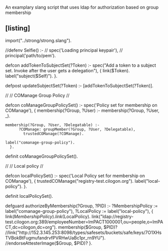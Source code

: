 An examplary slang script that uses ldap for authorization based on group membership

[listing]
----

import("../strong/strong.slang").

//defenv Selfie() :-
//  spec('Loading principal keypair'),
//  principal('path/to/pem').

defcon addTokenToSubjectSet(?Token) :-
  spec("Add a token to a subject set. Invoke after the user gets a delegation"),
    {
        link($Token).
	    label("subject($Self)").
	      }.

defpost updateSubjectSet(?Token) :- [addTokenToSubjectSet(?Token)].

//
// COManage Group Policy
//

defcon coManageGroupPolicySet() :-
  spec('Policy set for membership on COManage'),
    {
        membership(?Group, ?User) :-
	      membership(?Group, ?User, _).

    membership(?Group, ?User, ?Delegatable) :-
          ?COManage: groupMember(?Group, ?User, ?Delegatable),
	        trustedCOManage(?COManage).

    label("comanage-group-policy").
      }.

definit coManageGroupPolicySet().

//
// Local policy
//

defcon localPolicySet() :-
  spec('Local Policy set for membership on COManage'),
    {
        trustedCOManage("registry-test.cilogon.org").
	label("local-policy").
    }.

definit localPolicySet().


defguard authorizeByMembership(?Group, ?PID) :-
  ?MembershipPolicy := label("comanage-group-policy"),
  ?LocalPolicy := label("local-policy"),
  {
    link($MembershipPolicy).
    link($LocalPolicy).
    link("ldap://registry-test.cilogon.org:389/employeeNumber=ImPACT1000001,ou=people,o=ImPACT,dc=cilogon,dc=org").
    membership($Group, $PID)?
    //link("http://152.3.145.253:8098/types/safesets/buckets/safe/keys/7O1XHsTVBokBtFugmufandrvfPVRHwUaBc1pr_rn9YU").
    //endorseAttesterImage($Group, $PID)?
   }.